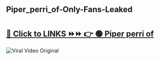 
 ## Piper_perri_of-Only-Fans-Leaked

# <h2><a href="https://clipsfans.com/Piper_perri_of&ref=git">🔗 Click to LINKS ⏩⏩ 👉 🟢 Piper perri of </a></h2>

<a href="https://clipsfans.com/Piper_perri_of&ref=git" rel="nofollow" data-target="animated-image.originalLink"><img src="https://i.ibb.co.com/xMMVF88/686577567.gif" alt="Viral Video Original" style="max-width: 100%; display: inline-block;" data-target="animated-image.originalImage"></a>
